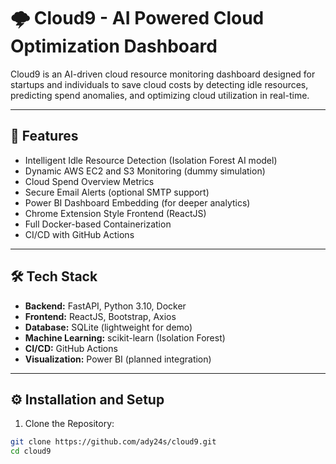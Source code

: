 # 🌩️ Cloud9 - AI Powered Cloud Optimization Dashboard

Cloud9 is an AI-driven cloud resource monitoring dashboard designed for startups and individuals to save cloud costs by detecting idle resources, predicting spend anomalies, and optimizing cloud utilization in real-time.

---

## 🚀 Features

- Intelligent Idle Resource Detection (Isolation Forest AI model)
- Dynamic AWS EC2 and S3 Monitoring (dummy simulation)
- Cloud Spend Overview Metrics
- Secure Email Alerts (optional SMTP support)
- Power BI Dashboard Embedding (for deeper analytics)
- Chrome Extension Style Frontend (ReactJS)
- Full Docker-based Containerization
- CI/CD with GitHub Actions

---

## 🛠 Tech Stack

- **Backend:** FastAPI, Python 3.10, Docker
- **Frontend:** ReactJS, Bootstrap, Axios
- **Database:** SQLite (lightweight for demo)
- **Machine Learning:** scikit-learn (Isolation Forest)
- **CI/CD:** GitHub Actions
- **Visualization:** Power BI (planned integration)

---

## ⚙️ Installation and Setup

1. Clone the Repository:

```bash
git clone https://github.com/ady24s/cloud9.git
cd cloud9
